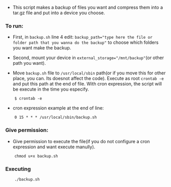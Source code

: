 - This script makes a backup of files you want and compress them into a tar.gz
file and put into a device you choose.

### To run:
- First, in `backup.sh` line 4 edit: `backup_path="type here the file or folder path that you wanna do the backup"` to choose which folders you want make the backup.

- Second, mount your device in `external_storage="/mnt/backup"`(or other path you want).

- Move `backup.sh` file to `/usr/local/sbin` path(or if you move this for other place, you can.
    Its doesnot affect the code). Execute as root `crontab -e` and put this path at the end of file.
    With cron expression, the script will be execute in the time you especify.
```
    $ crontab -e
```
- cron expression example at the end of line:
```
    0 15 * * * /usr/local/sbin/backup.sh
```


### Give permission:
- Give permission to execute the file(if you do not configure a cron expression and want execute manully).
```
    chmod u+x backup.sh
```

### Executing
```
    ./backup.sh
```
